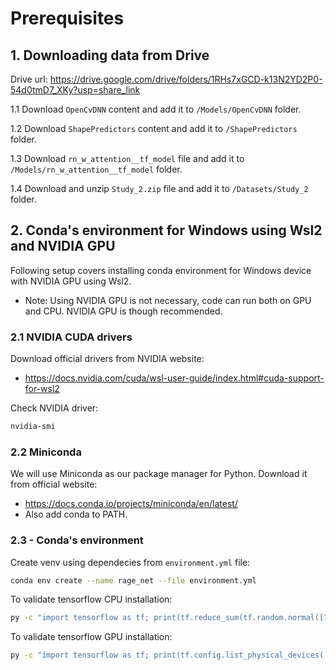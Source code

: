 # Prerequisites

## 1. Downloading data from Drive

Drive url: https://drive.google.com/drive/folders/1RHs7xGCD-k13N2YD2P0-54d0tmD7_XKy?usp=share_link

1.1 Download `OpenCvDNN` content and add it to `/Models/OpenCvDNN` folder.

1.2 Download `ShapePredictors` content and add it to `/ShapePredictors` folder.

1.3 Download `rn_w_attention__tf_model` file and add it to `/Models/rn_w_attention__tf_model` folder.

1.4 Download and unzip `Study_2.zip` file and add it to `/Datasets/Study_2` folder.

## 2. Conda's environment for Windows using Wsl2 and NVIDIA GPU

Following setup covers installing conda environment for Windows device with NVIDIA GPU using Wsl2.

- Note: Using NVIDIA GPU is not necessary, code can run both on GPU and CPU. NVIDIA GPU is though recommended.

### 2.1 NVIDIA CUDA drivers

Download official drivers from NVIDIA website:

- https://docs.nvidia.com/cuda/wsl-user-guide/index.html#cuda-support-for-wsl2

Check NVIDIA driver:

```bash
nvidia-smi
```

### 2.2 Miniconda

We will use Miniconda as our package manager for Python. Download it from official website:

- https://docs.conda.io/projects/miniconda/en/latest/
- Also add conda to PATH.

### 2.3 - Conda's environment

Create venv using dependecies from `environment.yml` file:

```bash
conda env create --name rage_net --file environment.yml 
```

To validate tensorflow CPU installation:

```bash
py -c "import tensorflow as tf; print(tf.reduce_sum(tf.random.normal([1000, 1000])))"
```

To validate tensorflow GPU installation:

```bash
py -c "import tensorflow as tf; print(tf.config.list_physical_devices('GPU'))"
```
